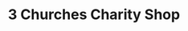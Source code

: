 ---
title: "3 Churches Charity Shop"
url: /dunkeld/3-churches-charity-shop/
shop: Gebrauchtwaren
---